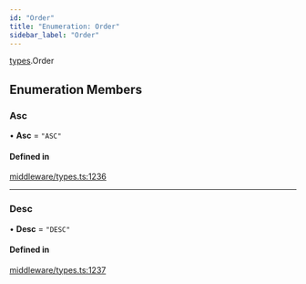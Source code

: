 ```yaml
---
id: "Order"
title: "Enumeration: Order"
sidebar_label: "Order"
---
```


[types](../../../modules/Types/Types.md).Order

## Enumeration Members

### Asc

• **Asc** = ``"ASC"``

#### Defined in

[middleware/types.ts:1236](https://github.com/PolymeshAssociation/polymesh-sdk/blob/31fdce23/src/middleware/types.ts#L1236)

___

### Desc

• **Desc** = ``"DESC"``

#### Defined in

[middleware/types.ts:1237](https://github.com/PolymeshAssociation/polymesh-sdk/blob/31fdce23/src/middleware/types.ts#L1237)
